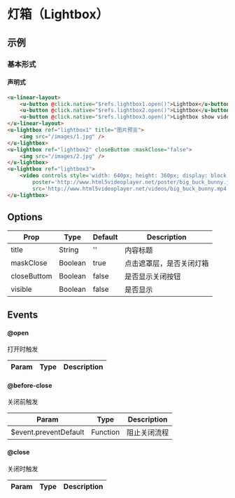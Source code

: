 # 灯箱（Lightbox）

## 示例
### 基本形式

#### 声明式


``` html
<u-linear-layout>
    <u-button @click.native="$refs.lightbox1.open()">Lightbox</u-button>
    <u-button @click.native="$refs.lightbox2.open()">Lightbox</u-button>
    <u-button @click.native="$refs.lightbox3.open()">Lightbox show video</u-button>
</u-linear-layout>
<u-lightbox ref="lightbox1" title="图片预览">
    <img src="/images/1.jpg" />
</u-lightbox>
<u-lightbox ref="lightbox2" closeButtom :maskClose="false">
    <img src="/images/2.jpg" />
</u-lightbox>
<u-lightbox ref="lightbox3">
    <video controls style='width: 640px; height: 360px; display: block;'
        poster='http://www.html5videoplayer.net/poster/big_buck_bunny.jpg'
        src='http://www.html5videoplayer.net/videos/big_buck_bunny.mp4'></video>
</u-lightbox>
```
## Options

| Prop | Type | Default | Description |
| --------- | ---- | ------- | ----------- |
| title | String | '' | 内容标题 |
| maskClose | Boolean | true | 点击遮罩层，是否关闭灯箱 |
| closeButtom | Boolean | false | 是否显示关闭按钮 |
| visible | Boolean | false | 是否显示 |

## Events

#### @open

打开时触发

| Param | Type | Description |
| ----- | ---- | ----------- |

#### @before-close

关闭前触发

| Param | Type | Description |
| ----- | ---- | ----------- |
| $event.preventDefault | Function | 阻止关闭流程 |

#### @close

关闭时触发

| Param | Type | Description |
| ----- | ---- | ----------- |
